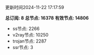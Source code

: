 更新时间2024-11-22 17:17:59

**总订阅: 8**
**总节点: 16378**
**有效节点: 14806**
- ss节点: 2266
- v2ray节点: 10250
- trojan节点: 2287
- ssr节点: 3

